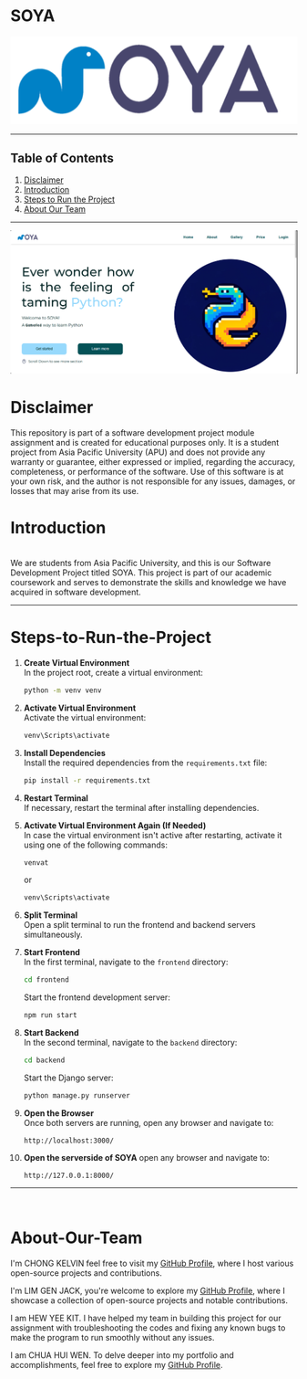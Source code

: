 # SOYA
![logo_transparent.png](frontend/public/SOYA-Python-Logo.png)
- - -

## Table of Contents

1. [Disclaimer](#Disclaimer)
2. [Introduction](#introduction)
3. [Steps to Run the Project](#Steps-to-Run-the-Project)
4. [About Our Team](#About-Our-Team)


- - -
![soya.png](frontend/public/soya.png)

# Disclaimer
This repository is part of a software development project module assignment and is created for educational purposes only. It is a student project from Asia Pacific University (APU) and does not provide any warranty or guarantee, either expressed or implied, regarding the accuracy, completeness, or performance of the software. Use of this software is at your own risk, and the author is not responsible for any issues, damages, or losses that may arise from its use.

# Introduction
<br>
We are students from Asia Pacific University, and this is our Software Development Project titled SOYA. This project is part of our academic coursework and serves to demonstrate the skills and knowledge we have acquired in software development.





---

# Steps-to-Run-the-Project

1. **Create Virtual Environment**  
   In the project root, create a virtual environment:
   ```bash
   python -m venv venv
   ```

2. **Activate Virtual Environment**  
   Activate the virtual environment:
   ```bash
   venv\Scripts\activate
   ```

3. **Install Dependencies**  
   Install the required dependencies from the `requirements.txt` file:
   ```bash
   pip install -r requirements.txt
   ```

4. **Restart Terminal**  
   If necessary, restart the terminal after installing dependencies.

5. **Activate Virtual Environment Again (If Needed)**  
   In case the virtual environment isn't active after restarting, activate it using one of the following commands:

   ```bash
   venvat
   ```
   or
   ```bash
   venv\Scripts\activate
   ```

6. **Split Terminal**  
   Open a split terminal to run the frontend and backend servers simultaneously.

7. **Start Frontend**  
   In the first terminal, navigate to the `frontend` directory:
   ```bash
   cd frontend
   ```
   Start the frontend development server:
   ```bash
   npm run start
   ```

8. **Start Backend**  
   In the second terminal, navigate to the `backend` directory:
   ```bash
   cd backend
   ```
   Start the Django server:
   ```bash
   python manage.py runserver
   ```

9. **Open the Browser**  
   Once both servers are running, open any browser and navigate to:
   ```
   http://localhost:3000/
   ```
10. **Open the serverside of SOYA**
    open any browser and navigate to:
    ```
    http://127.0.0.1:8000/
    ```
---





<br>

# About-Our-Team


I'm CHONG KELVIN feel free to visit my [GitHub Profile](https://github.com/kelocker), where I host various open-source projects and contributions.

I'm LIM GEN JACK, you're welcome to explore my [GitHub Profile](https://github.com/Jack-1118), where I showcase a collection of open-source projects and notable contributions.

I am HEW YEE KIT. I have helped my team in building this project for our assignment with troubleshooting the codes and fixing any known bugs to make the program to run smoothly without any issues.

I am CHUA HUI WEN. To delve deeper into my portfolio and accomplishments, feel free to explore my [GitHub Profile](https://github.com/CHUA1605).
<br>




